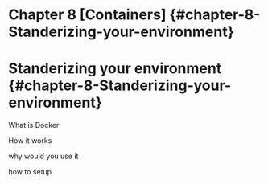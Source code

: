 # Chapter 8 \[Containers\]  {#chapter-8-Standerizing-your-environment}

# Standerizing your environment {#chapter-8-Standerizing-your-environment}



What is Docker 



How it works

why would you use it

how to setup

